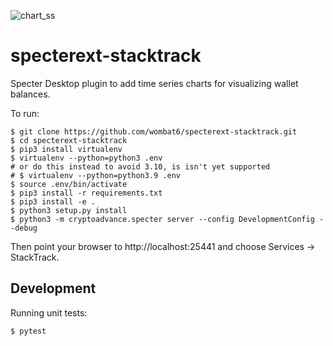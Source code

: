![chart_ss](https://user-images.githubusercontent.com/112285082/189620049-257b8502-a281-4dc9-9712-835cb37513ec.png)

# specterext-stacktrack

Specter Desktop plugin to add time series charts for visualizing wallet balances.

To run:

```shell
$ git clone https://github.com/wombat6/specterext-stacktrack.git
$ cd specterext-stacktrack
$ pip3 install virtualenv
$ virtualenv --python=python3 .env
# or do this instead to avoid 3.10, is isn't yet supported
# $ virtualenv --python=python3.9 .env
$ source .env/bin/activate
$ pip3 install -r requirements.txt
$ pip3 install -e .
$ python3 setup.py install
$ python3 -m cryptoadvance.specter server --config DevelopmentConfig --debug
```

Then point your browser to http://localhost:25441 and choose Services &rarr; StackTrack.

## Development

Running unit tests:

```shell
$ pytest
```
